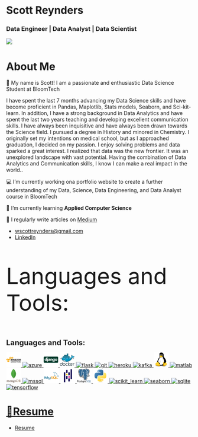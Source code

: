 <h1 align="left"> Scott Reynders</h1>
<h3 align="left">Data Engineer | Data Analyst | Data Scientist</h3>
<p align="left"> <img src="https://scontent-lax3-1.xx.fbcdn.net/v/t39.30808-6/274925600_2257571714384065_2730869903595781554_n.jpg?_nc_cat=104&ccb=1-5&_nc_sid=730e14&_nc_ohc=5WVl9HOli2YAX8kdb69&_nc_ht=scontent-lax3-1.xx&oh=00_AT9uVD959t3ncXt0pczO_vXdYN3hyHfOIeOrgTndwwlIsQ&oe=62218B2F" width="300" height"400" /> </p>

<h1>About Me</h1>

<p align="left">👋 My name is Scott! I am a passionate and enthusiastic Data Science Student at BloomTech</p>
<p align="left">I have spent the last 7 months advancing my Data Science skills and have become proficient in Pandas, Maplotlib, Stats models, Seaborn, and Sci-kit-learn. In addition, I have a strong background in Data Analytics and have spent the last two years teaching and developing excellent communication skills. I have always been inquisitive and have always been drawn towards the  Science field. I pursued a degree in History and minored in Chemistry. I originally set my intentions on medical school, but as I approached graduation, I decided on my passion. I enjoy solving problems and data sparked a great interest. I realized that data was the new frontier. It was an unexplored landscape with vast potential. Having the combination of Data Analytics and Communication skills, I know I can make a real impact in the world..</p>

💻 I’m currently working ona portfolio website to create a further understanding of my Data, Science, Data Engineering, and Data Analyst course in BloomTech

🌱 I’m currently learning **Applied Computer Science**

📝 I regularly write articles on <a href="https://medium.com/@wscottreynders">Medium</a>

- wscottreynders@gmail.com 
- <a href="https://www.linkedin.com/in/scott-reynders-57971921b/">LinkedIn</a>

<p align="left"; style="font-size: 60px">Languages and Tools:</p>


<h1 align="left"; style="font-size: 20px">Languages and Tools:</h1>
<p align="left"> <a href="https://aws.amazon.com" target="_blank" rel="noreferrer"> <img src="https://raw.githubusercontent.com/devicons/devicon/master/icons/amazonwebservices/amazonwebservices-original-wordmark.svg" alt="aws" width="40" height="40"/> </a> <a href="https://azure.microsoft.com/en-in/" target="_blank" rel="noreferrer"> <img src="https://www.vectorlogo.zone/logos/microsoft_azure/microsoft_azure-icon.svg" alt="azure" width="40" height="40"/> </a> <a href="https://www.djangoproject.com/" target="_blank" rel="noreferrer"> <img src="https://raw.githubusercontent.com/devicons/devicon/master/icons/django/django-original.svg" alt="django" width="40" height="40"/> </a> <a href="https://www.docker.com/" target="_blank" rel="noreferrer"> <img src="https://raw.githubusercontent.com/devicons/devicon/master/icons/docker/docker-original-wordmark.svg" alt="docker" width="40" height="40"/> </a> <a href="https://flask.palletsprojects.com/" target="_blank" rel="noreferrer"> <img src="https://www.vectorlogo.zone/logos/pocoo_flask/pocoo_flask-icon.svg" alt="flask" width="40" height="40"/> </a> <a href="https://git-scm.com/" target="_blank" rel="noreferrer"> <img src="https://www.vectorlogo.zone/logos/git-scm/git-scm-icon.svg" alt="git" width="40" height="40"/> </a> <a href="https://heroku.com" target="_blank" rel="noreferrer"> <img src="https://www.vectorlogo.zone/logos/heroku/heroku-icon.svg" alt="heroku" width="40" height="40"/> </a> <a href="https://kafka.apache.org/" target="_blank" rel="noreferrer"> <img src="https://www.vectorlogo.zone/logos/apache_kafka/apache_kafka-icon.svg" alt="kafka" width="40" height="40"/> </a> <a href="https://www.linux.org/" target="_blank" rel="noreferrer"> <img src="https://raw.githubusercontent.com/devicons/devicon/master/icons/linux/linux-original.svg" alt="linux" width="40" height="40"/> </a> <a href="https://www.mathworks.com/" target="_blank" rel="noreferrer"> <img src="https://upload.wikimedia.org/wikipedia/commons/2/21/Matlab_Logo.png" alt="matlab" width="40" height="40"/> </a> <a href="https://www.mongodb.com/" target="_blank" rel="noreferrer"> <img src="https://raw.githubusercontent.com/devicons/devicon/master/icons/mongodb/mongodb-original-wordmark.svg" alt="mongodb" width="40" height="40"/> </a> <a href="https://www.microsoft.com/en-us/sql-server" target="_blank" rel="noreferrer"> <img src="https://www.svgrepo.com/show/303229/microsoft-sql-server-logo.svg" alt="mssql" width="40" height="40"/> </a> <a href="https://www.mysql.com/" target="_blank" rel="noreferrer"> <img src="https://raw.githubusercontent.com/devicons/devicon/master/icons/mysql/mysql-original-wordmark.svg" alt="mysql" width="40" height="40"/> </a> <a href="https://pandas.pydata.org/" target="_blank" rel="noreferrer"> <img src="https://raw.githubusercontent.com/devicons/devicon/2ae2a900d2f041da66e950e4d48052658d850630/icons/pandas/pandas-original.svg" alt="pandas" width="40" height="40"/> </a> <a href="https://www.postgresql.org" target="_blank" rel="noreferrer"> <img src="https://raw.githubusercontent.com/devicons/devicon/master/icons/postgresql/postgresql-original-wordmark.svg" alt="postgresql" width="40" height="40"/> </a> <a href="https://www.python.org" target="_blank" rel="noreferrer"> <img src="https://raw.githubusercontent.com/devicons/devicon/master/icons/python/python-original.svg" alt="python" width="40" height="40"/> </a> <a href="https://scikit-learn.org/" target="_blank" rel="noreferrer"> <img src="https://upload.wikimedia.org/wikipedia/commons/0/05/Scikit_learn_logo_small.svg" alt="scikit_learn" width="40" height="40"/> </a> <a href="https://seaborn.pydata.org/" target="_blank" rel="noreferrer"> <img src="https://seaborn.pydata.org/_images/logo-mark-lightbg.svg" alt="seaborn" width="40" height="40"/> </a> <a href="https://www.sqlite.org/" target="_blank" rel="noreferrer"> <img src="https://www.vectorlogo.zone/logos/sqlite/sqlite-icon.svg" alt="sqlite" width="40" height="40"/> </a> <a href="https://www.tensorflow.org" target="_blank" rel="noreferrer"> <img src="https://www.vectorlogo.zone/logos/tensorflow/tensorflow-icon.svg" alt="tensorflow" width="40" height="40"/> 

<h1>📄Resume</h1> 

- <a href="https://github.com/wscottreynders/resume/raw/main/Scott.Reynders-Resume.pdf">Resume</a>
